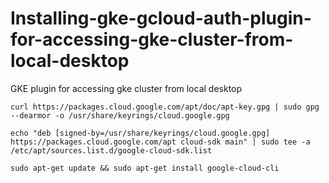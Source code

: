 # Installing-gke-gcloud-auth-plugin-for-accessing-gke-cluster-from-local-desktop
GKE plugin for accessing gke cluster from local desktop

    curl https://packages.cloud.google.com/apt/doc/apt-key.gpg | sudo gpg --dearmor -o /usr/share/keyrings/cloud.google.gpg
    
    echo "deb [signed-by=/usr/share/keyrings/cloud.google.gpg] https://packages.cloud.google.com/apt cloud-sdk main" | sudo tee -a /etc/apt/sources.list.d/google-cloud-sdk.list
    
    sudo apt-get update && sudo apt-get install google-cloud-cli
